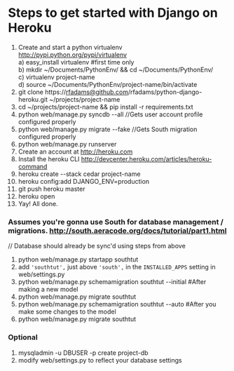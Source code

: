 # Steps to get started with Django on Heroku
1. Create and start a python virtualenv http://pypi.python.org/pypi/virtualenv  
    a) easy_install virtualenv #first time only  
    b) mkdir ~/Documents/PythonEnv/ && cd ~/Documents/PythonEnv/  
    c) virtualenv project-name  
    d) source ~/Documents/PythonEnv/project-name/bin/activate  
2. git clone https://rfadams@github.com/rfadams/python-django-heroku.git ~/projects/project-name
3. cd ~/projects/project-name && pip install -r requirements.txt
4. python web/manage.py syncdb --all //Gets user account profile configured properly
5. python web/manage.py migrate --fake //Gets South migration configured properly
4. python web/manage.py runserver
5. Create an account at http://heroku.com
6. Install the heroku CLI http://devcenter.heroku.com/articles/heroku-command
7. heroku create --stack cedar project-name
8. heroku config:add DJANGO_ENV=production
9. git push heroku master
10. heroku open
11. Yay! All done.

### Assumes you're gonna use South for database management / migrations. http://south.aeracode.org/docs/tutorial/part1.html
// Database should already be sync'd using steps from above  
1. python web/manage.py startapp southtut  
2. add `'southtut',` just above `'south',` in the `INSTALLED_APPS` setting in web/settings.py  
3. python web/manage.py schemamigration southtut --initial #After making a new model  
4. python web/manage.py migrate southtut  
5. python web/manage.py schemamigration southtut --auto #After you make some changes to the model  
6. python web/manage.py migrate southtut  

### Optional
1. mysqladmin -u DBUSER -p create project-db
2. modify web/settings.py to reflect your database settings
